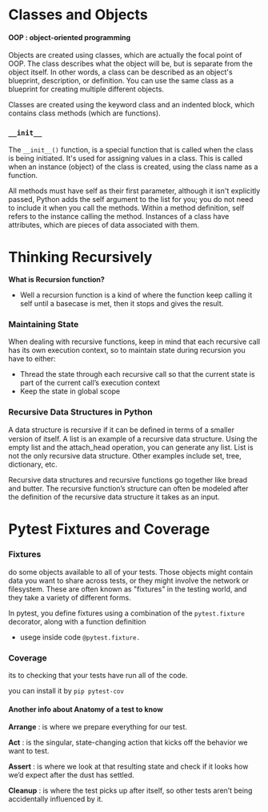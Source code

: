# Classes and Objects
#### OOP : object-oriented programming
Objects are created using classes, which are actually the focal point of OOP.
The class describes what the object will be, but is separate from the object itself. In other words, a class can be described as an object's blueprint, description, or definition.
You can use the same class as a blueprint for creating multiple different objects.

Classes are created using the keyword class and an indented block, which contains class methods (which are functions).

### ```__init__```


The ```__init__()``` function, is a special function that is called when the class is being initiated. It's used for assigning values in a class.
This is called when an instance (object) of the class is created, using the class name as a function.

All methods must have self as their first parameter, although it isn't explicitly passed, Python adds the self argument to the list for you; you do not need to include it when you call the methods. Within a method definition, self refers to the instance calling the method.
Instances of a class have attributes, which are pieces of data associated with them.


# Thinking Recursively
__What is Recursion function?__
- Well a recursion function is a kind of where the function keep calling it self until a basecase is met, then it stops and gives the result.

### Maintaining State
When dealing with recursive functions, keep in mind that each recursive call has its own execution context, so to maintain state during recursion you have to either:
- Thread the state through each recursive call so that the current state is part of the current call’s execution context
- Keep the state in global scope

### Recursive Data Structures in Python

A data structure is recursive if it can be deﬁned in terms of a smaller version of itself. A list is an example of a recursive data structure. 
Using the empty list and the attach_head operation, you can generate any list.
List is not the only recursive data structure. Other examples include set, tree, dictionary, etc.

Recursive data structures and recursive functions go together like bread and butter. The recursive function’s structure can often be modeled after the definition of the recursive data structure it takes as an input.


# Pytest Fixtures and Coverage

### Fixtures
do some objects available to all of your tests. Those objects might contain data you want to share across tests, or they might involve the network or filesystem. These are often known as "fixtures" in the testing world, and they take a variety of different forms.

In pytest, you define fixtures using a combination of the ```pytest.fixture``` decorator, along with a function definition
- usege inside code ```@pytest.fixture.```
### Coverage
 its to checking that your tests have run all of the code.
 
 you can install it by ```pip pytest-cov```

#### Another info about Anatomy of a test to know 
__Arrange__ : is where we prepare everything for our test.

__Act__ : is the singular, state-changing action that kicks off the behavior we want to test.

__Assert__ : is where we look at that resulting state and check if it looks how we’d expect after the dust has settled.

__Cleanup__ : is where the test picks up after itself, so other tests aren’t being accidentally influenced by it.




